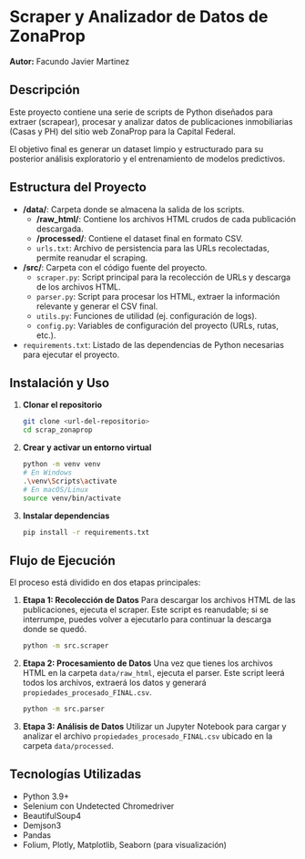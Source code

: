 # Scraper y Analizador de Datos de ZonaProp

**Autor:** Facundo Javier Martinez

## Descripción

Este proyecto contiene una serie de scripts de Python diseñados para extraer (scrapear), procesar y analizar datos de publicaciones inmobiliarias (Casas y PH) del sitio web ZonaProp para la Capital Federal.

El objetivo final es generar un dataset limpio y estructurado para su posterior análisis exploratorio y el entrenamiento de modelos predictivos.

## Estructura del Proyecto

-   **/data/**: Carpeta donde se almacena la salida de los scripts.
    -   **/raw_html/**: Contiene los archivos HTML crudos de cada publicación descargada.
    -   **/processed/**: Contiene el dataset final en formato CSV.
    -   `urls.txt`: Archivo de persistencia para las URLs recolectadas, permite reanudar el scraping.
-   **/src/**: Carpeta con el código fuente del proyecto.
    -   `scraper.py`: Script principal para la recolección de URLs y descarga de los archivos HTML.
    -   `parser.py`: Script para procesar los HTML, extraer la información relevante y generar el CSV final.
    -   `utils.py`: Funciones de utilidad (ej. configuración de logs).
    -   `config.py`: Variables de configuración del proyecto (URLs, rutas, etc.).
-   `requirements.txt`: Listado de las dependencias de Python necesarias para ejecutar el proyecto.

## Instalación y Uso

1.  **Clonar el repositorio**
    ```bash
    git clone <url-del-repositorio>
    cd scrap_zonaprop
    ```

2.  **Crear y activar un entorno virtual**
    ```bash
    python -m venv venv
    # En Windows
    .\venv\Scripts\activate
    # En macOS/Linux
    source venv/bin/activate
    ```

3.  **Instalar dependencias**
    ```bash
    pip install -r requirements.txt
    ```

## Flujo de Ejecución

El proceso está dividido en dos etapas principales:

1.  **Etapa 1: Recolección de Datos**
    Para descargar los archivos HTML de las publicaciones, ejecuta el scraper. Este script es reanudable; si se interrumpe, puedes volver a ejecutarlo para continuar la descarga donde se quedó.
    ```bash
    python -m src.scraper
    ```

2.  **Etapa 2: Procesamiento de Datos**
    Una vez que tienes los archivos HTML en la carpeta `data/raw_html`, ejecuta el parser. Este script leerá todos los archivos, extraerá los datos y generará `propiedades_procesado_FINAL.csv`.
    ```bash
    python -m src.parser
    ```

3.  **Etapa 3: Análisis de Datos**
    Utilizar un Jupyter Notebook para cargar y analizar el archivo `propiedades_procesado_FINAL.csv` ubicado en la carpeta `data/processed`.

## Tecnologías Utilizadas

-   Python 3.9+
-   Selenium con Undetected Chromedriver
-   BeautifulSoup4
-   Demjson3
-   Pandas
-   Folium, Plotly, Matplotlib, Seaborn (para visualización)